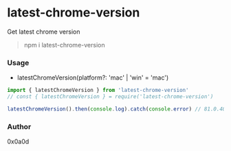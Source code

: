 # latest-chrome-version

Get latest chrome version

> npm i latest-chrome-version

### Usage
- latestChromeVersion(platform?: 'mac' | 'win' = 'mac')

```js
import { latestChromeVersion } from 'latest-chrome-version'
// const { latestChromeVersion } = require('latest-chrome-version')

latestChromeVersion().then(console.log).catch(console.error) // 81.0.4044.138
```

### Author
0x0a0d
